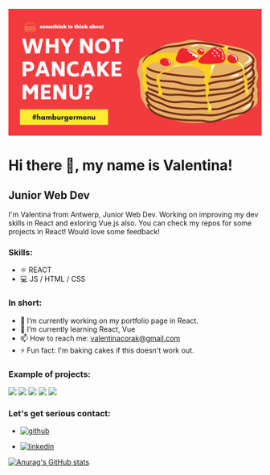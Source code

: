 ![Junior Web Dev](https://github.com/VCorak/VCorak/blob/main/Red%20Purple%20Modern%20Occult%20Tarot%20Reading%20Business%20Halloween%20Banner.png)

# Hi there 👋, my name is Valentina!
## Junior Web Dev

I'm Valentina from Antwerp, Junior Web Dev. Working on improving my dev skills in React and exloring Vue.js also. You can check my repos for some projects in React! Would love some feedback!

### Skills: 
* ⚛ REACT  
* 💻 JS / HTML / CSS

### In short:

- 🔭 I’m currently working on my portfolio page in React. 
- 🌱 I’m currently learning React, Vue 
- 📫 How to reach me: valentinacorak@gmail.com 
- ⚡ Fun fact: I'm baking cakes if this doesn't work out.

### Example of projects:
<img src="https://media.giphy.com/media/hh4LngFAUd9aKLHMoA/giphy.gif?cid=790b76111ef08d2522c1781da350cf32a87197343572383b&rid=giphy.gif&ct=g" width="256"/>

<img src="https://media.giphy.com/media/lkZte8FqSSChjanNr7/giphy.gif?cid=790b7611b47e6b0b57b4c839f7e705447ef81c0c42ed3b83&rid=giphy.gif&ct=g" width="256"/>

<img src="https://media.giphy.com/media/0kTrX9Eh3ip0agwpfp/giphy.gif?cid=790b76112121c96c8753c79da9d5a1b02a93a762e3fc1b47&rid=giphy.gif&ct=g" width="256"/>

<img src="https://media.giphy.com/media/oEBOsNbnCZKNZ8bpw7/giphy.gif?cid=790b7611b70f585d190157ff16431e73b6db48a7c0042c05&rid=giphy.gif&ct=g" width="256"/>

<img src="https://media.giphy.com/media/e6Tlj2aKwNx7NosaeL/giphy.gif?cid=790b76117cc1c147f0397c734fe3ae8230a9729a6643fca8&rid=giphy.gif&ct=g" width="256"/>

### Let's get serious contact:

* [<img src='https://cdn.jsdelivr.net/npm/simple-icons@3.0.1/icons/github.svg' alt='github' height='20'>](https://github.com/https://github.com/VCorak)  

* [<img src='https://cdn.jsdelivr.net/npm/simple-icons@3.0.1/icons/linkedin.svg' alt='linkedin' height='20'>](https://www.linkedin.com/in/linkedin.com/in/valentina-corak-060/)  



[![Anurag's GitHub stats](https://github-readme-stats.vercel.app/api?username=vcorak)](https://github.com/anuraghazra/github-readme-stats)

